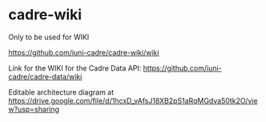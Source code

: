 # cadre-wiki

Only to be used for WIKI

https://github.com/iuni-cadre/cadre-wiki/wiki

Link for the WIKI for the Cadre Data API:  https://github.com/iuni-cadre/cadre-data/wiki

Editable architecture diagram at https://drive.google.com/file/d/1hcxD_vAfsJ18XB2pS1aRqMGdva50tk2O/view?usp=sharing

